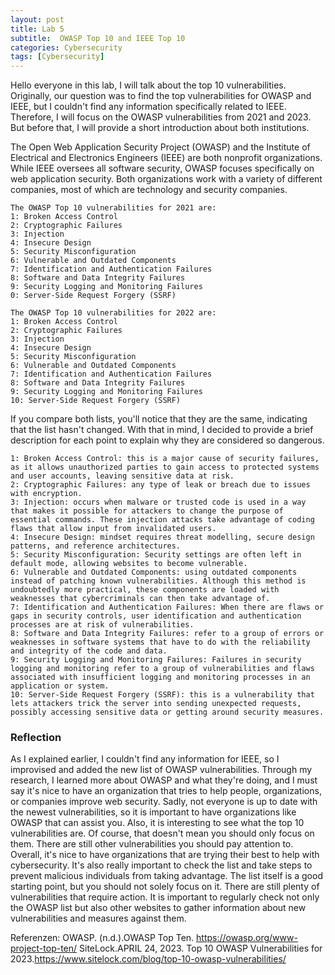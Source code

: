 ```yaml
---
layout: post
title: Lab 5
subtitle:  OWASP Top 10 and IEEE Top 10
categories: Cybersecurity
tags: [Cybersecurity]
---
```

Hello everyone in this lab, I will talk about the top 10 vulnerabilities. Originally, our question was to find the top vulnerabilities for OWASP and IEEE, but I couldn't find any information specifically related to IEEE. Therefore, I will focus on the OWASP vulnerabilities from 2021 and 2023. But before that, I will provide a short introduction about both institutions.

The Open Web Application Security Project (OWASP) and the Institute of Electrical and Electronics Engineers (IEEE) are both nonprofit organizations. While IEEE oversees all software security, OWASP focuses specifically on web application security. Both organizations work with a variety of different companies, most of which are technology and security companies.
```
The OWASP Top 10 vulnerabilities for 2021 are:
1: Broken Access Control
2: Cryptographic Failures
3: Injection
4: Insecure Design
5: Security Misconfiguration
6: Vulnerable and Outdated Components
7: Identification and Authentication Failures
8: Software and Data Integrity Failures
9: Security Logging and Monitoring Failures
0: Server-Side Request Forgery (SSRF)
```
```
The OWASP Top 10 vulnerabilities for 2022 are:
1: Broken Access Control
2: Cryptographic Failures
3: Injection
4: Insecure Design
5: Security Misconfiguration
6: Vulnerable and Outdated Components
7: Identification and Authentication Failures
8: Software and Data Integrity Failures
9: Security Logging and Monitoring Failures
10: Server-Side Request Forgery (SSRF)
```
If you compare both lists, you'll notice that they are the same, indicating that the list hasn't changed. With that in mind, I decided to provide a brief description for each point to explain why they are considered so dangerous.
```
1: Broken Access Control: this is a major cause of security failures, as it allows unauthorized parties to gain access to protected systems and user accounts, leaving sensitive data at risk. 
2: Cryptographic Failures: any type of leak or breach due to issues with encryption.
3: Injection: occurs when malware or trusted code is used in a way that makes it possible for attackers to change the purpose of essential commands. These injection attacks take advantage of coding flaws that allow input from invalidated users.
4: Insecure Design: mindset requires threat modelling, secure design patterns, and reference architectures.
5: Security Misconfiguration: Security settings are often left in default mode, allowing websites to become vulnerable.
6: Vulnerable and Outdated Components: using outdated components instead of patching known vulnerabilities. Although this method is undoubtedly more practical, these components are loaded with weaknesses that cybercriminals can then take advantage of.
7: Identification and Authentication Failures: When there are flaws or gaps in security controls, user identification and authentication processes are at risk of vulnerabilities.
8: Software and Data Integrity Failures: refer to a group of errors or weaknesses in software systems that have to do with the reliability and integrity of the code and data.
9: Security Logging and Monitoring Failures: Failures in security logging and monitoring refer to a group of vulnerabilities and flaws associated with insufficient logging and monitoring processes in an application or system.
10: Server-Side Request Forgery (SSRF): this is a vulnerability that lets attackers trick the server into sending unexpected requests, possibly accessing sensitive data or getting around security measures.
```
### Reflection
As I explained earlier, I couldn't find any information for IEEE, so I improvised and added the new list of OWASP vulnerabilities. Through my research, I learned more about OWASP and what they're doing, and I must say it's nice to have an organization that tries to help people, organizations, or companies improve web security. Sadly, not everyone is up to date with the newest vulnerabilities, so it is important to have organizations like OWASP that can assist you.
Also, it is interesting to see what the top 10 vulnerabilities are. Of course, that doesn't mean you should only focus on them. There are still other vulnerabilities you should pay attention to.
Overall, it's nice to have organizations that are trying their best to help with cybersecurity. It's also really important to check the list and take steps to prevent malicious individuals from taking advantage. The list itself is a good starting point, but you should not solely focus on it. There are still plenty of vulnerabilities that require action. It is important to regularly check not only the OWASP list but also other websites to gather information about new vulnerabilities and measures against them.

Referenzen:
OWASP.  (n.d.).OWASP Top Ten. https://owasp.org/www-project-top-ten/
SiteLock.APRIL 24, 2023. Top 10 OWASP Vulnerabilities for 2023.https://www.sitelock.com/blog/top-10-owasp-vulnerabilities/

